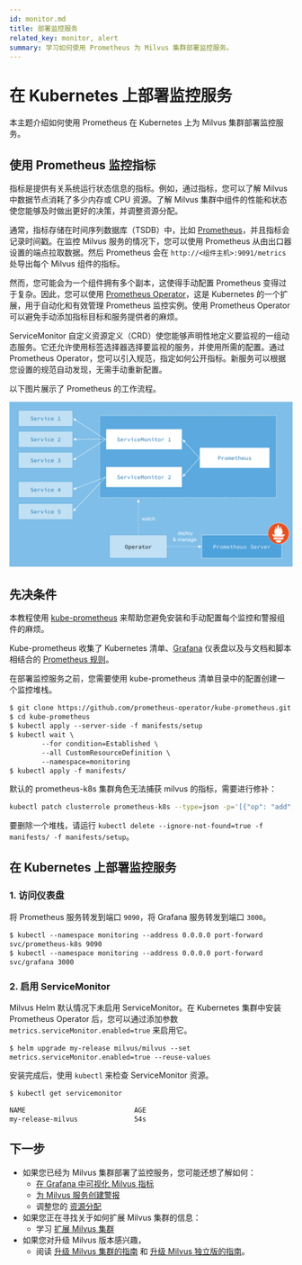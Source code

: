 ```yaml
---
id: monitor.md
title: 部署监控服务
related_key: monitor, alert
summary: 学习如何使用 Prometheus 为 Milvus 集群部署监控服务。
---
```


# 在 Kubernetes 上部署监控服务

本主题介绍如何使用 Prometheus 在 Kubernetes 上为 Milvus 集群部署监控服务。

## 使用 Prometheus 监控指标
指标是提供有关系统运行状态信息的指标。例如，通过指标，您可以了解 Milvus 中数据节点消耗了多少内存或 CPU 资源。了解 Milvus 集群中组件的性能和状态使您能够及时做出更好的决策，并调整资源分配。

通常，指标存储在时间序列数据库（TSDB）中，比如 [Prometheus](https://prometheus.io/)，并且指标会记录时间戳。在监控 Milvus 服务的情况下，您可以使用 Prometheus 从由出口器设置的端点拉取数据。然后 Prometheus 会在 `http://<组件主机>:9091/metrics` 处导出每个 Milvus 组件的指标。

然而，您可能会为一个组件拥有多个副本，这使得手动配置 Prometheus 变得过于复杂。因此，您可以使用 [Prometheus Operator](https://github.com/prometheus-operator/prometheus-operator)，这是 Kubernetes 的一个扩展，用于自动化和有效管理 Prometheus 监控实例。使用 Prometheus Operator 可以避免手动添加指标目标和服务提供者的麻烦。

ServiceMonitor 自定义资源定义（CRD）使您能够声明性地定义要监视的一组动态服务。它还允许使用标签选择器选择要监视的服务，并使用所需的配置。通过 Prometheus Operator，您可以引入规范，指定如何公开指标。新服务可以根据您设置的规范自动发现，无需手动重新配置。

以下图片展示了 Prometheus 的工作流程。

![Prometheus 架构](../../../../assets/prometheus_architecture.png "Prometheus 架构。")

## 先决条件

本教程使用 [kube-prometheus](https://github.com/prometheus-operator/kube-prometheus) 来帮助您避免安装和手动配置每个监控和警报组件的麻烦。

Kube-prometheus 收集了 Kubernetes 清单、[Grafana](http://grafana.com/) 仪表盘以及与文档和脚本相结合的 [Prometheus 规则](https://prometheus.io/docs/prometheus/latest/configuration/recording_rules/)。

在部署监控服务之前，您需要使用 kube-prometheus 清单目录中的配置创建一个监控堆栈。

```
$ git clone https://github.com/prometheus-operator/kube-prometheus.git
$ cd kube-prometheus
$ kubectl apply --server-side -f manifests/setup
$ kubectl wait \
        --for condition=Established \
        --all CustomResourceDefinition \
        --namespace=monitoring
$ kubectl apply -f manifests/
```

<div class="alert note">
默认的 prometheus-k8s 集群角色无法捕获 milvus 的指标，需要进行修补：
</div>

```bash
kubectl patch clusterrole prometheus-k8s --type=json -p='[{"op": "add", "path": "/rules/-", "value": {"apiGroups": [""], "resources": ["pods", "services", "endpoints"], "verbs": ["get", "watch", "list"]}}]'
```

要删除一个堆栈，请运行 `kubectl delete --ignore-not-found=true -f manifests/ -f manifests/setup`。

## 在 Kubernetes 上部署监控服务

### 1. 访问仪表盘

将 Prometheus 服务转发到端口 `9090`，将 Grafana 服务转发到端口 `3000`。

```
$ kubectl --namespace monitoring --address 0.0.0.0 port-forward svc/prometheus-k8s 9090
$ kubectl --namespace monitoring --address 0.0.0.0 port-forward svc/grafana 3000
```

### 2. 启用 ServiceMonitor

Milvus Helm 默认情况下未启用 ServiceMonitor。在 Kubernetes 集群中安装 Prometheus Operator 后，您可以通过添加参数 `metrics.serviceMonitor.enabled=true` 来启用它。

```
$ helm upgrade my-release milvus/milvus --set metrics.serviceMonitor.enabled=true --reuse-values
```

安装完成后，使用 `kubectl` 来检查 ServiceMonitor 资源。

```
$ kubectl get servicemonitor
```
```
NAME                           AGE
my-release-milvus              54s
```

## 下一步

- 如果您已经为 Milvus 集群部署了监控服务，您可能还想了解如何：
  - [在 Grafana 中可视化 Milvus 指标](visualize.md)
  - [为 Milvus 服务创建警报](alert.md)
  - 调整您的 [资源分配](allocate.md)
- 如果您正在寻找关于如何扩展 Milvus 集群的信息：
  - 学习 [扩展 Milvus 集群](scaleout.md)
- 如果您对升级 Milvus 版本感兴趣，
  - 阅读 [升级 Milvus 集群的指南](upgrade_milvus_cluster-operator.md) 和 [升级 Milvus 独立版的指南](upgrade_milvus_standalone-operator.md)。